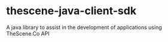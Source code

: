 # thescene-java-client-sdk
A java library to assist in the development of applications using TheScene.Co API
